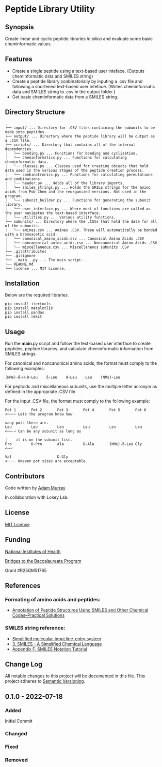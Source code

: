 # Peptide Library Utility
## Synopsis
Create linear and cyclic peptide libraries *in silico* and evaluate some basic cheminformatic values.

## Features
- Create a single peptide using a text-based user inteface. (Outputs cheminformatic data and SMILES string)
- Create a peptide library conbinatorially by inputing a .csv file and following a shortened text-based user inteface. (Writes cheminformatic data and SMILES string to .csv in the output folder.)
- Get basic cheminformatic data from a SMILES string.

## Directory Structure
```
.
├── input/ ... Directory for .CSV files containing the subunits to be made into peptides.
├── output/ ... Directory where the peptide library will be output as a .CSV file.
├── scripts/ ... Directory that contains all of the internal dependencies.
│   └── bonding.py ... Functions for bonding and cyclization.
│   └── cheminformatics.py ... Functions for calculating cheminformatic data.
│   └── classes.py ... Classes used for creating objects that hold data used in the various stages of the peptide creation process.
│   └── combinatronics.py ... Functions for calculating permutations and combinations.
│   └── header.py ... Holds all of the library imports.
│   └── smiles_strings.py ... Holds the SMILE strings for the amino acids from Pub Chem and the reorganized versions. Not used in the program.
│   └── subunit_builder.py ... Functions for generating the subunit library.
│   └── user_interface.py ... Where most of functions are called as the user navigates the text-based interface.
│   └── utilities.py ... Various utility functions.
└── subunits/ ... Directory where the .CSVs that hold the data for all of the subunits.
│   └── amines.csv ... Amines .CSV. These will automatically be bonded with a bromoacetic acid.
│   └── canonical_amino_acids.csv ... Canonical Amino Acids .CSV
│   └── noncanonical_amino_acids.csv ... Noncanonical Amino Acids .CSV
│   └── miscellaneous.csv ... Miscellaneous subunits .CSV
└── .gitattribuites
└── .gitignore
└── __main__.py ... The main script.
└── README.md
└── license ... MIT License.
```

## Installation
Below are the required libraries.
```
pip install itertools
pip install matplotlib
pip install pandas
pip install rdkit
```

## Usage
Run the __main__.py script and follow the text-based user interface to create peptides, peptide libraries, and calculate cheminformatic information from SMILES strings.

For canonical and noncanonical amino acids, the format must comply to the following examples:

```
(NMe)-ß-H-D-Leu    ß-Leu    H-Leu    Leu    (NMe)-Leu
```

For peptoids and miscellaneous subunits, use the multiple letter acronym as defined in the appropriate .CSV file.

For the input .CSV file, the format must comply to the following example:

```
Pot 1       Pot 2       Pot 3       Pot 4       Pot 5       Pot 6       <──── Lets the program know how 
                                                                                many pots there are.
Leu         Leu         Leu         Leu         Leu         Leu         <──⌍─ Can be any subunit as long as
                                                                           |    it is on the subunit list.
Pro         D-Pro       Ala         D-Ala       (NMe)-ß-Leu Gly         <──⌏ 

Val                     D-Gly                                           <──── Uneven pot sizes are acceptable.
```

## Contributors
Code written by [Adam Murray](https://github.com/Adiaslow)

In collaboration with Lokey Lab.

## License
[MIT License](https://github.com/LokeyLab/Peptide-Library-Utility/blob/main/license)

## Funding
[National Institutes of Health](https://www.nih.gov/)

[Bridges to the Baccalaureate Program](https://access.ucsc.edu/)

Grant #R25GM51765

## References
### Formating of amino acids and peptides:
- [Annotation of Peptide Structures Using SMILES and Other Chemical Codes–Practical Solutions](https://www.ncbi.nlm.nih.gov/pmc/articles/PMC6149970/)

### SMILES string reference:
- [Simplified molecular-input line-entry system](https://en.wikipedia.org/wiki/Simplified_molecular-input_line-entry_system)
- [3. SMILES - A Simplified Chemical Language](https://www.daylight.com/dayhtml/doc/theory/theory.smiles.html)
- [Appendix F. SMILES Notation Tutorial](https://www.epa.gov/sites/default/files/2015-05/documents/appendf.pdf)

## Change Log
All notable changes to this project will be documented in this file. This project adheres to [Semantic Versioning](https://semver.org/).

## 0.1.0 - 2022-07-18
### Added
Initial Commit

### Changed

### Fixed

### Removed
